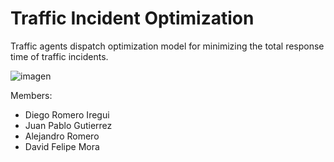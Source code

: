 # Traffic Incident Optimization


Traffic agents dispatch optimization model for minimizing the total response time of traffic incidents.

![imagen](https://user-images.githubusercontent.com/64153233/173868305-5054d322-13c1-41b2-ba67-f27c6b497995.png)

Members:
- Diego Romero Iregui
- Juan Pablo Gutierrez 
- Alejandro Romero
- David Felipe Mora
